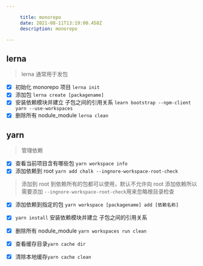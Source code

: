 ```yaml
---

     title: monorepo
     date: 2021-08-11T13:19:00.458Z
     description: monorepo

---
```


## lerna

> lerna 通常用于发包

- [x] 初始化 monorepo 项目 `lerna init`
- [x] 添加包 `lerna create [packagename]`
- [x] 安装依赖模块并建立 子包之间的引用关系 `learn bootstrap --npm-client yarn --use-workspaces`
- [x] 删除所有 nodule_module `lerna clean`

## yarn

> 管理依赖

- [x] 查看当前项目含有哪些包 `yarn workspace info`
- [x] 添加依赖到 root `yarn add chalk --ingnore-workspace-root-check`

> 添加到 root 到依赖所有的包都可以使用，默认不允许向 root 添加依赖所以需要添加 `--ingnore-workspace-root-check`用来忽略根目录检查

- [x] 添加依赖到指定的包 `yarn workspace [packagename] add [依赖名称] `

- [x] `yarn install` 安装依赖模块并建立 子包之间的引用关系
- [x] 删除所有 nodule_module `yarn workspaces run clean`
- [x] 查看缓存目录`yarn cache dir`
- [x] 清除本地缓存`yarn cache clean`
